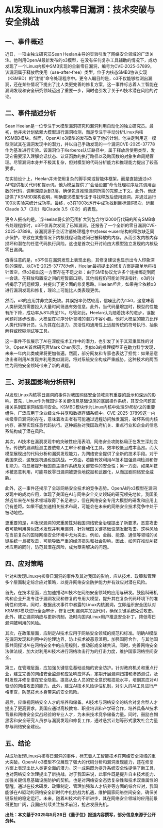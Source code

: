 # AI发现Linux内核零日漏洞：技术突破与安全挑战

## 一、事件概述

  近日，一项由独立研究员Sean Heelan主导的实验引发了网络安全领域的广泛关注。他利用OpenAI最新发布的o3模型，在没有任何复杂工具辅助的情况下，成功发现了一个Linux内核中SMB实现的全新零日漏洞，编号为CVE-2025-37899。该漏洞属于释放后使用（use-after-free）类型，位于内核态SMB3协议实现（KSMBD）的“注销”命令处理程序中。更令人瞩目的是，o3不仅能够检测出漏洞，还在某些情况下提出了比人类更完善的修复方案。这一事件标志着人工智能在漏洞发现和安全研究领域迈出了重要一步，同时也引发了关于AI技术潜在风险的讨论。

## 二、事件描述分析

  Sean Heelan是一位专注于大模型漏洞研究和漏洞利用自动化的独立研究员。最初，他并未计划依赖大模型进行漏洞检测，而是专注于手动分析Linux内核KSMBD模块。然而，OpenAI o3模型的发布改变了他的计划。他决定利用这一模型测试其在漏洞发现中的潜力，并以自己手动发现的一个漏洞CVE-2025-37778作为基准进行实验。该漏洞位于Kerberos认证路径中，属于释放后使用类型，发现它需要深入理解会话状态、认证函数的执行路径以及跨函数的对象生命周期管理。尽管漏洞本身并不极其复杂，但对模型的代码分析能力和推理能力提出了较高要求。

  在实验设计上，Heelan并未使用复杂的脚手架或智能体框架，而是直接通过o3 API提供相关代码和提示词。他为模型提供了“会话设置”命令处理程序及其调用函数的代码，调用深度达到3层，确保包含推理漏洞所需的完整上下文。此外，他还提供了KSMBD架构说明，明确要求模型专注于寻找释放后使用漏洞，并通过运行100次实验来统计成功率。最终，o3在100次运行中成功找到目标漏洞8次，远超Claude 3.7（3次）和Claude 3.5（0次）的表现。

  更令人振奋的是，当Heelan将实验范围扩大到包含约12000行代码的所有SMB命令处理程序时，o3不仅再次发现了已知漏洞，还报告了一个全新的零日漏洞CVE-2025-37899。该漏洞源于会话注销处理程序中对sess->user结构的释放缺乏同步保护，导致在某些情况下内核线程可能访问已被释放的内存，从而引发内核内存损坏和潜在的任意代码执行风险。这也是首次公开讨论由大模型独立发现的内核级零日漏洞。

  值得注意的是，o3不仅在漏洞发现上表现出色，其修复建议也显示出令人印象深刻的深度。以CVE-2025-37778为例，Heelan最初提出的修复方案是简单地将指针置空，但o3指出这一方案存在不足之处：由于SMB协议允许多个连接绑定到同一会话，在释放和置空之间的短暂窗口期，其他线程仍可能访问该指针。o3的分析揭示了问题根源，并提出了更全面的修复思路。Heelan坦言，如果完全依赖o3进行漏洞发现和修复，理论上可能比人类表现更优。

  然而，o3的应用并非完美无缺。其误报率仍然较高，信噪比约为1:50，这意味着人类研究员需要投入大量时间筛选有效信息。此外，当代码量增加时，模型的性能有所下降，成功率从8%降至1%。尽管如此，Heelan认为随着技术的进步，误报问题将逐步改善，大模型在程序分析领域的潜力不容小觑。他将大模型的能力比作人类代码审计员，认为其在创造力、灵活性和通用性上远超传统的符号执行、抽象解释或模糊测试等工具。

  这一事件不仅展示了AI在深度技术工作中的潜力，也引发了关于其双重属性的讨论。OpenAI首席研究官Mark Chen表示，类似o3的推理模型正在助力科学发现，未来一年内此类成果将更加普遍。然而，部分网友和专家也表达了担忧：如果恶意攻击者利用AI发现并利用类似漏洞，将对系统安全构成严重威胁。这种技术的两面性为网络安全领域带来了新的课题。

## 三、对我国影响分析研判

  AI发现Linux内核零日漏洞的事件对我国网络安全领域具有重要的启示和深远的影响。首先，Linux作为我国许多关键信息基础设施的底层操作系统，其安全问题直接关系到国家网络空间安全。KSMBD模块作为Linux内核中处理SMB协议的重要组件，广泛应用于企业级文件共享和数据存储系统中。CVE-2025-37899这一内核级零日漏洞的存在，意味着攻击者有可能通过远程访问触发漏洞，破坏系统内核内存，甚至实现任意代码执行。这种威胁对我国政府机关、重点行业和企业的信息系统构成了潜在风险。

  其次，AI技术在漏洞发现中的突破性应用表明，网络安全攻防格局正在发生深刻变革。传统的漏洞检测主要依赖人工审计和自动化工具，效率较低且成本高昂。而大模型展现出的代码分析和漏洞发现能力，为网络安全提供了全新的技术手段。对于我国来说，这既是机遇也是挑战。一方面，若能有效利用AI技术加强漏洞检测和修复能力，将显著提升我国自主操作系统及关键软件的安全性；另一方面，如果AI技术被恶意利用，可能导致零日漏洞被更快地挖掘和武器化，从而加剧网络安全威胁。

  此外，这一事件还揭示了全球网络安全技术的竞争态势。OpenAI的o3模型在漏洞发现中的成功应用，体现了美国在AI与网络安全交叉领域的研究领先地位。我国虽然近年来在AI技术领域取得了长足进步，但在网络安全专用大模型的研发和应用上仍有差距。如果不能加速相关技术布局，可能会在未来的网络安全技术竞争中处于被动地位。

  更重要的是，AI发现漏洞的双重属性对我国网络安全治理提出了新要求。恶意攻击者可能利用类似技术发现并利用漏洞，针对我国关键基础设施发起攻击。这种风险在当前复杂的国际网络安全环境中尤为突出。例如，金融、能源、通信等领域的关键系统一旦被攻击，可能导致严重的经济损失和社会影响。因此，如何在推动AI技术应用的同时，防范其潜在风险，成为亟需解决的问题。

## 四、应对策略

  针对AI发现Linux内核零日漏洞的事件及其对我国的影响，应从技术、政策和管理多个层面制定综合应对策略，以提升网络安全防护能力并有效应对潜在风险。

  首先，在技术层面，应加速推动AI技术在网络安全领域的应用与研发。鼓励科研机构和企业开发专注于漏洞发现和修复的专用大模型，提升其在复杂代码环境下的准确性和效率。同时，根据此次事件中暴露的Linux内核漏洞，立即组织安全团队对KSMBD模块进行全面审计，修复已知漏洞并加固代码，确保关键系统免受攻击。此外，建立漏洞响应与更新机制，及时向国内Linux用户推送安全补丁，降低零日漏洞被利用的风险。

  其次，在政策层面，应制定AI技术应用于网络安全领域的规范和标准。明确AI模型在漏洞发现和利用中的伦理边界，防止技术被恶意滥用。加强国际合作，与其他国家共同探讨AI在网络安全中的应用规则，推动形成全球共识。同时，完善网络安全法律法规，加大对利用AI技术进行网络攻击行为的打击力度，维护国家网络空间安全。

  第三，在管理层面，应加强关键信息基础设施的安全防护。针对政府机关和重点行业，建立完善的网络安全监测和应急响应体系，定期开展漏洞扫描和渗透测试，及时发现并修复潜在安全隐患。提高从业人员的安全意识和技能水平，培训其应对AI驱动的网络攻击的能力。此外，建立AI技术风险评估机制，对引入的AI工具进行严格审查，防范技术本身带来的安全风险。

  最后，应重视网络安全人才的培养和储备。AI技术与网络安全的结合对复合型人才提出了更高要求。我国应通过高校教育、职业培训和产学研合作，培养具备AI技术背景和网络安全实战经验的专业人才，为未来技术竞争储备力量。同时，鼓励白帽黑客和安全研究人员参与漏洞发现和修复工作，通过悬赏计划等形式激发社会力量参与网络安全建设。

## 五、结论

  AI成功发现Linux内核零日漏洞的事件，标志着人工智能技术在网络安全领域的重大突破。OpenAI o3模型不仅展现了强大的代码分析和漏洞发现能力，还在修复方案上表现出比人类更全面的潜力。这一成果既为提升系统安全性提供了新工具，也对网络安全治理提出了新挑战。对于我国来说，此事件既是提升自主技术能力、加强关键信息基础设施防护的契机，也是对网络安全态势复杂性和技术双重属性的警醒。通过在技术研发、政策制定、管理加强和人才培养等方面的综合应对，我国能够在AI驱动的网络安全新时代中化挑战为机遇，维护国家网络空间安全，确保关键系统的稳定运行。未来，随着AI技术的不断进步，其在网络安全领域的应用前景将更加广阔，我国应持续关注技术前沿，抢占发展先机。

**出处：本文基于2025年5月26日《量子位》报道内容撰写，部分信息来源于公开资料。**